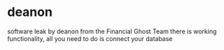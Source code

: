 # deanon
software leak by deanon from the Financial Ghost Team
there is working functionality, all you need to do is connect your database

